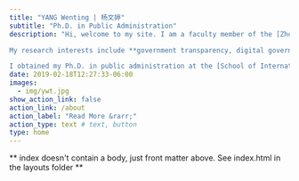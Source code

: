 ```yaml
---
title: "YANG Wenting | 杨文婷"
subtitle: "Ph.D. in Public Administration"
description: "Hi, welcome to my site. I am a faculty member of the [Zhou Enlai School of Government](https://zsg.nankai.edu.cn/), [Nankai University](https://en.nankai.edu.cn/). My official website is here.

My research interests include **government transparency, digital governance, and coproduction**. 

I obtained my Ph.D. in public administration at the [School of International and Public Affairs](https://en.sipa.sjtu.edu.cn/), [Shanghai Jiao Tong University](https://en.sjtu.edu.cn/). I am extraordinarily honored and grateful to have Professor Bo Fan as my adviser. He had been a pillar of support and guidance in my academic journey."
date: 2019-02-18T12:27:33-06:00
images:
  - img/ywt.jpg
show_action_link: false
action_link: /about
action_label: "Read More &rarr;"
action_type: text # text, button
type: home
---
```


** index doesn't contain a body, just front matter above.
See index.html in the layouts folder **
